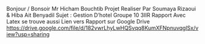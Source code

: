 Bonjour / Bonsoir Mr Hicham Bouchtib
Projet Realiser Par Soumaya Rizaoui & Hiba Ait Benyadil
Sujet : Gestion D’hotel
Groupe 10 3IIR
Rapport Avec Latex se trouve aussi
Lien vers Rapport sur Google Drive https://drive.google.com/file/d/182vwrLhyLwHQSvqq8KumXFNpnuvqglSx/view?usp=sharing
